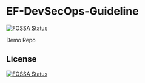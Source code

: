 # EF-DevSecOps-Guideline
[![FOSSA Status](https://app.fossa.com/api/projects/git%2Bgithub.com%2Ferickrazr%2FEF-DevSecOps-Guideline.svg?type=shield)](https://app.fossa.com/projects/git%2Bgithub.com%2Ferickrazr%2FEF-DevSecOps-Guideline?ref=badge_shield)


Demo Repo 


## License
[![FOSSA Status](https://app.fossa.com/api/projects/git%2Bgithub.com%2Ferickrazr%2FEF-DevSecOps-Guideline.svg?type=large)](https://app.fossa.com/projects/git%2Bgithub.com%2Ferickrazr%2FEF-DevSecOps-Guideline?ref=badge_large)